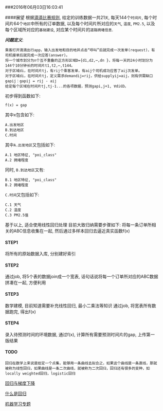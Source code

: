 ###2016年06月03日16:03:41

####展望
根据[滴滴比赛规则](http://research.xiaojukeji.com/competition/detail.action?competitionId=DiTech2016), 给定的训练数据一共21``天``, 每天144个``时间片``, 每个时间片64个``地区``中所有的订单数据, 以及每个时间片所对应的``天气``, ``温度``, ``PM2.5``, 以及每个区域所对应的``基础建设``, 对应某个时间片的``道路拥堵信息``.

___问题定义___:

```
乘客打开滴滴出行app，输入出发地和目的地并点击“呼叫”后就完成一次发单(request)，有司机接单后就完成一次应答(answer)。
将一个城市划分为n个互不重叠的正方形区域D={d1,d2,⋯,dn }，将每一天的24小时划分为144个10分钟长的时间片t1,t2,⋯,t144。
对于区域di，在时间片tj，有rij个乘客发单，有aij个司机成功应答了aij次发单。
对于区域di，在时间片tj，定义需求demandij=rij，供给supplyij=aij，则有供需缺口gapij：gapij = rij - aij
给定每个区域在时间片tj,tj-1...的各项数据，预测gapi,j+1, ∀di∈D。
```

初步得到函数如下:

```
f(x) = gap
```

其中x包含如下:

```
A.出发地区
B.到达地区
C.时间
```

其中``A.出发地区``又包括如下:

```
A.1 地区特征, "poi_class"
A.2 拥堵程度
```

同时, ``B.到达地区``又有:
```
B.1 地区特征, "poi_class"
B.2 拥堵程度
```

``C.时间``又包括如下:

```
C.1 天气
C.2 温度
C.3 PM2.5值
```
基于以上, 适合使用线性回归处理
目前大致归纳需要步骤如下:
将每一条订单所相关的ABC信息收集在一起, 然后通过多样本回归去逼近真实函数f(x)


#### STEP1
将所有的原始数据入库, 分别建好索引

#### STEP2
通过job, 将5个表的数据join成一个宽表, 话句话说将每一个订单所对应的ABC数据拼凑在一起, 方便利用

#### STEP3
数学建模, 目前知道需要补充线性回归, 最小二乘法等知识
通过job, 将宽表所有数据跑完, 得出f(x)

#### STEP4
录入待预测时间的环境数据, 通过f(x), 计算所有需要预测时间片的gap, 上传第一版结果

#### TODO
```
回归在数学上来说是给定一个点集，能够用一条曲线去拟合之，如果这个曲线是一条直线，那就被称为线性回归，如果曲线是一条二次曲线，就被称为二次回归，回归还有很多的变种，如locally weighted回归，logistic回归

```
[回归与梯度下降](http://www.cnblogs.com/LeftNotEasy/archive/2010/12/05/mathmatic_in_machine_learning_1_regression_and_gradient_descent.html)

[什么是回归](http://www.cnblogs.com/jerrylead/archive/2011/03/05/1971867.html)

[机器学习专题](http://leftnoteasy.cnblogs.com/)


